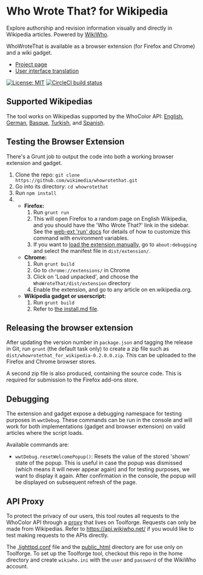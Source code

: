 Who Wrote That? for Wikipedia
=============================

Explore authorship and revision information visually and directly in Wikipedia articles.
Powered by [WikiWho](https://f-squared.org/wikiwho/).

WhoWroteThat is available as a browser extension (for Firefox and Chrome)
and a wiki gadget.

* [Project page](https://meta.wikimedia.org/wiki/Community_Tech/Who_Wrote_That_tool)
* [User interface translation](https://translatewiki.net/wiki/Translating:WhoWroteThat%3F)

[![License: MIT](https://img.shields.io/github/license/wikimedia/WhoWroteThat)](https://github.com/wikimedia/WhoWroteThat/blob/master/MIT-LICENSE)
[![CircleCI build status](https://img.shields.io/circleci/build/github/wikimedia/WhoWroteThat)](https://circleci.com/gh/wikimedia/WhoWroteThat)

## Supported Wikipedias

The tool works on Wikipedias supported by the WhoColor API:
[English](https://en.wikipedia.org/),
[German](https://de.wikipedia.org/),
[Basque](https://eu.wikipedia.org/),
[Turkish](https://tr.wikipedia.org/), and
[Spanish](https://es.wikipedia.org/).

## Testing the Browser Extension

There's a Grunt job to output the code into both a working browser extension and gadget.

1. Clone the repo: `git clone https://github.com/wikimedia/whowrotethat.git`
2. Go into its directory: `cd whowrotethat`
2. Run `npm install`
3.
   * **Firefox:**
      1. Run `grunt run`
      2. This will open Firefox to a random page on English Wikipedia,
         and you should have the 'Who Wrote That?' link in the sidebar.
         See the [web-ext 'run' docs](https://developer.mozilla.org/en-US/docs/Mozilla/Add-ons/WebExtensions/web-ext_command_reference#web-ext_run)
         for details of how to customize this command with environment variables.
      3. If you want to [load the extension manually](https://developer.mozilla.org/en-US/docs/Mozilla/Add-ons/WebExtensions/Temporary_Installation_in_Firefox),
         go to `about:debugging` and select the manifest file in `dist/extension/`.
   * **Chrome:**
      1. Run `grunt build`
      2. Go to `chrome://extensions/` in Chrome
      3. Click on 'Load unpacked', and choose the `WhoWroteThat/dist/extension` directory
      4. Enable the extension, and go to any article on en.wikipedia.org.
   * **Wikipedia gadget or userscript:**
      1. Run `grunt build`
      2. Refer to [the install.md file](./tutorials/install.md).

## Releasing the browser extension

After updating the version number in `package.json`
and tagging the release in Git,
run `grunt` (the default task only) to create
a zip file such as `dist/whowrotethat_for_wikipedia-0.2.0.0.zip`.
This can be uploaded to the Firefox and Chrome browser stores.

A second zip file is also produced, containing the source code.
This is required for submission to the Firefox add-ons store.

## Debugging

The extension and gadget expose a debugging namespace for testing purposes in `wwtDebug`. These commands can be run in the console and will work for both implementations (gadget and browser extension) on valid articles where the script loads.

Available commands are:

* `wwtDebug.resetWelcomePopup()`: Resets the value of the stored 'shown' state of the popup. This is useful in case the popup was dismissed (which means it will never appear again) and for testing purposes, we want to display it again. After confirmation in the console, the popup will be displayed on subsequent refresh of the page.

## API Proxy

To protect the privacy of our users, this tool routes all requests to the WhoColor API through a
[proxy](./public_html/wikiWhoProxy.php) that lives on Toolforge. Requests can only be made from
Wikipedias. Refer to https://api.wikiwho.net/ if you would like to test making requests to the APIs
directly.

The [.lighttpd.conf](./.lighttpd.conf) file and the [public_html](./public_html) directory are for
use only on Toolforge. To set up the Toolforge tool, checkout this repo in the home directory and
create `wikiwho.ini` with the `user` and `password` of the WikiWho account.
